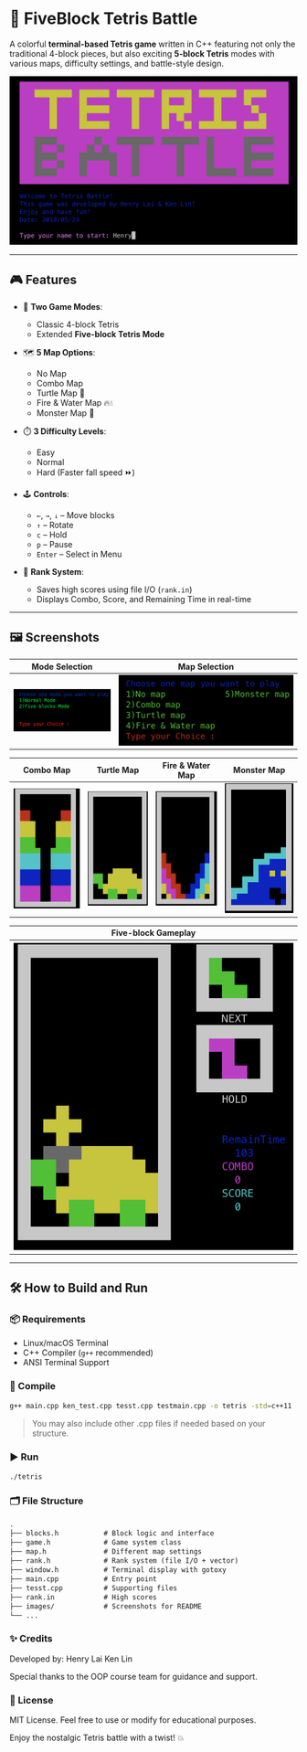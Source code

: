 # 🧩 FiveBlock Tetris Battle

A colorful **terminal-based Tetris game** written in C++ featuring not only the traditional 4-block pieces, but also exciting **5-block Tetris** modes with various maps, difficulty settings, and battle-style design.

![Tetris Banner](images/title.png)

---

## 🎮 Features

- 🧱 **Two Game Modes**:  
  - Classic 4-block Tetris  
  - Extended **Five-block Tetris Mode**
  
- 🗺️ **5 Map Options**:  
  - No Map  
  - Combo Map  
  - Turtle Map 🐢  
  - Fire & Water Map 🔥💧  
  - Monster Map 👾

- ⏱️ **3 Difficulty Levels**:  
  - Easy  
  - Normal  
  - Hard (Faster fall speed ⏩)

- 🕹️ **Controls**:
  - `←`, `→`, `↓` – Move blocks
  - `↑` – Rotate
  - `c` – Hold
  - `p` – Pause
  - `Enter` – Select in Menu

- 💾 **Rank System**:
  - Saves high scores using file I/O (`rank.in`)
  - Displays Combo, Score, and Remaining Time in real-time

---

## 🖼️ Screenshots

| Mode Selection                 | Map Selection                 |
| ------------------------------ | ----------------------------- |
| ![](images/mode_selection.png) | ![](images/map_selection.png) |


| Combo Map                 | Turtle Map                 | Fire & Water Map              | Monster Map                 |
| ------------------------- | -------------------------- | ----------------------------- | --------------------------- |
| ![](images/combo_map.png) | ![](images/turtle_map.png) | ![](images/firewater_map.png) | ![](images/monster_map.png) |

| Five-block Gameplay             |
| ------------------------------- |
| ![](images/five_block_play.png) |



---

## 🛠️ How to Build and Run

### 📦 Requirements

- Linux/macOS Terminal
- C++ Compiler (`g++` recommended)
- ANSI Terminal Support

### 🧪 Compile

```bash
g++ main.cpp ken_test.cpp tesst.cpp testmain.cpp -o tetris -std=c++11
```

> You may also include other .cpp files if needed based on your structure.

###  ▶️ Run

```bash
./tetris
```

###  🗂️ File Structure

```
.
├── blocks.h           # Block logic and interface
├── game.h             # Game system class
├── map.h              # Different map settings
├── rank.h             # Rank system (file I/O + vector)
├── window.h           # Terminal display with gotoxy
├── main.cpp           # Entry point
├── tesst.cpp          # Supporting files
├── rank.in            # High scores
├── images/            # Screenshots for README
└── ...
```

### ✨ Credits

Developed by:
Henry Lai 
Ken Lin 

Special thanks to the OOP course team for guidance and support.

### 📜 License

MIT License. Feel free to use or modify for educational purposes.

Enjoy the nostalgic Tetris battle with a twist! 💥
